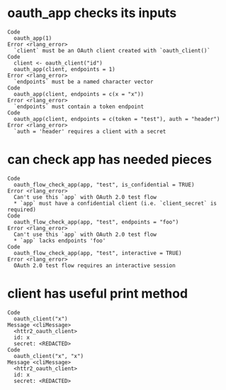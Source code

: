 # oauth_app checks its inputs

    Code
      oauth_app(1)
    Error <rlang_error>
      `client` must be an OAuth client created with `oauth_client()`
    Code
      client <- oauth_client("id")
      oauth_app(client, endpoints = 1)
    Error <rlang_error>
      `endpoints` must be a named character vector
    Code
      oauth_app(client, endpoints = c(x = "x"))
    Error <rlang_error>
      `endpoints` must contain a token endpoint
    Code
      oauth_app(client, endpoints = c(token = "test"), auth = "header")
    Error <rlang_error>
      `auth = 'header' requires a client with a secret

# can check app has needed pieces

    Code
      oauth_flow_check_app(app, "test", is_confidential = TRUE)
    Error <rlang_error>
      Can't use this `app` with OAuth 2.0 test flow
      * `app` must have a confidential client (i.e. `client_secret` is required)
    Code
      oauth_flow_check_app(app, "test", endpoints = "foo")
    Error <rlang_error>
      Can't use this `app` with OAuth 2.0 test flow
      * `app` lacks endpoints 'foo'
    Code
      oauth_flow_check_app(app, "test", interactive = TRUE)
    Error <rlang_error>
      OAuth 2.0 test flow requires an interactive session

# client has useful print method

    Code
      oauth_client("x")
    Message <cliMessage>
      <httr2_oauth_client>
      id: x
      secret: <REDACTED>
    Code
      oauth_client("x", "x")
    Message <cliMessage>
      <httr2_oauth_client>
      id: x
      secret: <REDACTED>

